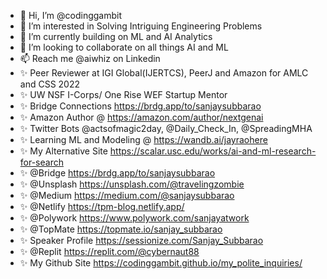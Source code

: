 - 👋 Hi, I’m @codinggambit
- 👀 I’m interested in Solving Intriguing Engineering Problems
- 🌱 I’m currently building on ML and AI Analytics
- 💞️ I’m looking to collaborate on all things AI and ML
- 📫 Reach me @aiwhiz on Linkedin
- ✨ Peer Reviewer at IGI Global(IJERTCS), PeerJ and Amazon for AMLC and CSS 2022
- ✨ UW NSF I-Corps/ One Rise WEF Startup Mentor
- ✨ Bridge Connections https://brdg.app/to/sanjaysubbarao
- ✨ Amazon Author @ https://amazon.com/author/nextgenai
- ✨ Twitter Bots @actsofmagic2day, @Daily_Check_In, @SpreadingMHA
- ✨ Learning ML and Modeling @ https://wandb.ai/jayraohere
- ✨ My Alternative Site https://scalar.usc.edu/works/ai-and-ml-research-for-search
- ✨ @Bridge https://brdg.app/to/sanjaysubbarao
- ✨ @Unsplash https://unsplash.com/@travelingzombie
- ✨ @Medium https://medium.com/@sanjaysubbarao 
- ✨ @Netlify https://tpm-blog.netlify.app/ 
- ✨ @Polywork https://www.polywork.com/sanjayatwork
- ✨ @TopMate https://topmate.io/sanjay_subbarao
- ✨ Speaker Profile https://sessionize.com/Sanjay_Subbarao
- ✨ @Replit https://replit.com/@cybernaut88
- ✨ My Github Site https://codinggambit.github.io/my_polite_inquiries/


